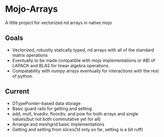 # Mojo-Arrays
A little project for vectorized nd arrays in native mojo
## Goals
* Vectorized, robustly statically typed, nd arrays with all of the standard matrix operations
* Eventually to be made compatible with mojo implementations or ABI of LAPACK and BLAS for linear algebra operations.
* Compatability with numpy arrays eventually for interactions with the rest of python. 
## Current
* DTypePointer-based data storage
* Basic guard rails for getting and setting
* add, mult, truediv, floordiv, and pow for both arrays and single values(but not both commutative yet for all)
* Arrange and meshgrid basic implementations
* Getting and setting from slices(1d only so far, setting is a bit ruff)
